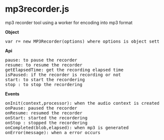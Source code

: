 # mp3recorder.js
mp3 recorder tool using a worker for encoding into mp3 format

<b>Object</b>
<pre>
var r= new MP3Recorder(options) where options is object setting possible events
</pre>

<b>Api</b>
<pre>
pause: to pause the recorder
resume: to resume the recorder
getElapsedTime: get the recording elapsed time
isPaused: if the recorder is recording or not
start: to start the recordering
stop : to stop the recordering
</pre>

<b>Events</b>
<pre>
onInit(context,processor): when the audio context is created
onPause: paused the recorder
onResume: resumed the recorder
onStart: started the recordering
onStop : stopped the recordering
onCompleted(blob,elapsed): when mp3 is generated
onError(message): when a error occurs
</pre>
